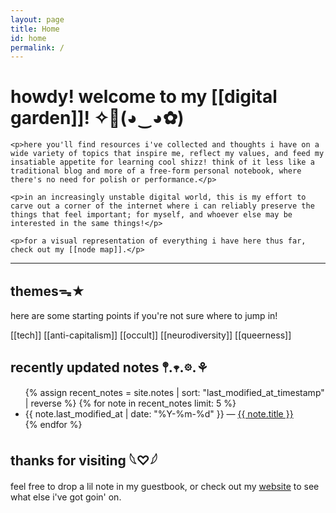 ```yaml
---
layout: page
title: Home
id: home
permalink: /
---
```


<div class="home-welcome">
  <div class="welcome-img"></div>

  <div>
    <h1>howdy! welcome to my [[digital garden]]! ✧🦋(◕‿◕✿)</h1>

    <p>here you'll find resources i've collected and thoughts i have on a wide variety of topics that inspire me, reflect my values, and feed my insatiable appetite for learning cool shizz! think of it less like a traditional blog and more of a free-form personal notebook, where there's no need for polish or performance.</p>

    <p>in an increasingly unstable digital world, this is my effort to carve out a corner of the internet where i can reliably preserve the things that feel important; for myself, and whoever else may be interested in the same things!</p>

    <p>for a visual representation of everything i have here thus far, check out my [[node map]].</p>

  </div>
</div>

<hr>

<div class="home-links">
  <div>
    <h2>themesᯓ★</h2>
    <p>here are some starting points if you're not sure where to jump in!</p>
    <p>[[tech]] [[anti-capitalism]] [[occult]] [[neurodiversity]] [[queerness]]</p>
  </div>

  <div>
    <h2>recently updated notes 𖤣.𖥧.𖡼.⚘</h2>
    <ul>
      {% assign recent_notes = site.notes | sort: "last_modified_at_timestamp" | reverse %}
      {% for note in recent_notes limit: 5 %}
        <li>
          {{ note.last_modified_at | date: "%Y-%m-%d" }} — <a class="internal-link" href="{{ site.baseurl }}{{ note.url }}">{{ note.title }}</a>
        </li>
      {% endfor %}
    </ul>
  </div>

  <div>
    <h2>thanks for visiting 𓆩♡𓆪</h2>
    <p>feel free to drop a lil note in my guestbook, or check out my <a href="https://www.haleytibbitts.com">website</a> to see what else i've got goin' on.</p>
  </div>

  <div class="links-img"></div>
</div>
